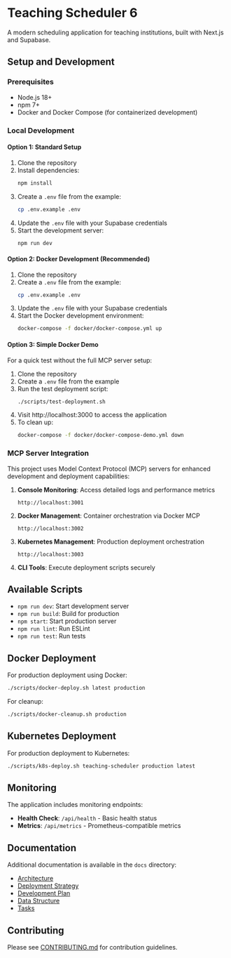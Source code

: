 # Teaching Scheduler 6

A modern scheduling application for teaching institutions, built with Next.js and Supabase.

## Setup and Development

### Prerequisites

- Node.js 18+
- npm 7+
- Docker and Docker Compose (for containerized development)

### Local Development

#### Option 1: Standard Setup

1. Clone the repository
2. Install dependencies:
   ```bash
   npm install
   ```
3. Create a `.env` file from the example:
   ```bash
   cp .env.example .env
   ```
4. Update the `.env` file with your Supabase credentials
5. Start the development server:
   ```bash
   npm run dev
   ```

#### Option 2: Docker Development (Recommended)

1. Clone the repository
2. Create a `.env` file from the example:
   ```bash
   cp .env.example .env
   ```
3. Update the `.env` file with your Supabase credentials
4. Start the Docker development environment:
   ```bash
   docker-compose -f docker/docker-compose.yml up
   ```

#### Option 3: Simple Docker Demo

For a quick test without the full MCP server setup:

1. Clone the repository
2. Create a `.env` file from the example
3. Run the test deployment script:
   ```bash
   ./scripts/test-deployment.sh
   ```
4. Visit http://localhost:3000 to access the application
5. To clean up:
   ```bash
   docker-compose -f docker/docker-compose-demo.yml down
   ```

### MCP Server Integration

This project uses Model Context Protocol (MCP) servers for enhanced development and deployment capabilities:

1. **Console Monitoring**: Access detailed logs and performance metrics
   ```
   http://localhost:3001
   ```

2. **Docker Management**: Container orchestration via Docker MCP
   ```
   http://localhost:3002
   ```

3. **Kubernetes Management**: Production deployment orchestration
   ```
   http://localhost:3003
   ```

4. **CLI Tools**: Execute deployment scripts securely

## Available Scripts

- `npm run dev`: Start development server
- `npm run build`: Build for production
- `npm start`: Start production server
- `npm run lint`: Run ESLint
- `npm run test`: Run tests

## Docker Deployment

For production deployment using Docker:

```bash
./scripts/docker-deploy.sh latest production
```

For cleanup:

```bash
./scripts/docker-cleanup.sh production
```

## Kubernetes Deployment

For production deployment to Kubernetes:

```bash
./scripts/k8s-deploy.sh teaching-scheduler production latest
```

## Monitoring

The application includes monitoring endpoints:

- **Health Check**: `/api/health` - Basic health status
- **Metrics**: `/api/metrics` - Prometheus-compatible metrics

## Documentation

Additional documentation is available in the `docs` directory:

- [Architecture](docs/architecture.md)
- [Deployment Strategy](docs/deployment.md)
- [Development Plan](docs/development-plan.md)
- [Data Structure](docs/data-structure.md)
- [Tasks](docs/tasks.md)

## Contributing

Please see [CONTRIBUTING.md](CONTRIBUTING.md) for contribution guidelines.
